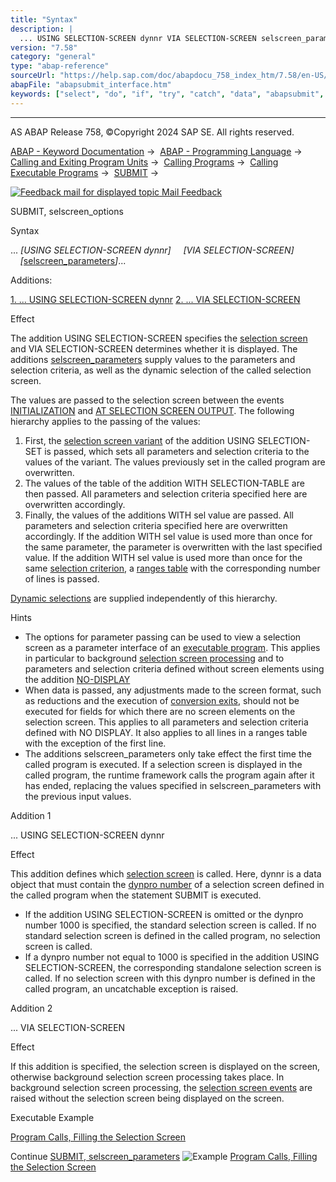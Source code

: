 ```yaml
---
title: "Syntax"
description: |
  ... USING SELECTION-SCREEN dynnr VIA SELECTION-SCREEN selscreen_parameters(https://help.sap.com/doc/abapdocu_758_index_htm/7.58/en-US/abapsubmit_selscreen_parameters.htm)... Additions: 1. ... USING SELECTION-SCREEN dynnr(#!ABAP_ADDITION_1@1@) 2. ... VIA SELECTION-SCRE
version: "7.58"
category: "general"
type: "abap-reference"
sourceUrl: "https://help.sap.com/doc/abapdocu_758_index_htm/7.58/en-US/abapsubmit_interface.htm"
abapFile: "abapsubmit_interface.htm"
keywords: ["select", "do", "if", "try", "catch", "data", "abapsubmit", "interface"]
---
```


* * *

AS ABAP Release 758, ©Copyright 2024 SAP SE. All rights reserved.

[ABAP - Keyword Documentation](https://help.sap.com/doc/abapdocu_758_index_htm/7.58/en-US/abenabap.htm) →  [ABAP - Programming Language](https://help.sap.com/doc/abapdocu_758_index_htm/7.58/en-US/abenabap_reference.htm) →  [Calling and Exiting Program Units](https://help.sap.com/doc/abapdocu_758_index_htm/7.58/en-US/abenabap_execution.htm) →  [Calling Programs](https://help.sap.com/doc/abapdocu_758_index_htm/7.58/en-US/abenabap_program_call.htm) →  [Calling Executable Programs](https://help.sap.com/doc/abapdocu_758_index_htm/7.58/en-US/abenabap_submit_report.htm) →  [SUBMIT](https://help.sap.com/doc/abapdocu_758_index_htm/7.58/en-US/abapsubmit.htm) → 

 [![](Mail.gif?object=Mail.gif "Feedback mail for displayed topic") Mail Feedback](mailto:f1_help@sap.com?subject=Feedback%20on%20ABAP%20Documentation&body=Document:%20SUBMIT%2C%20selscreen_options%2C%20ABAPSUBMIT_INTERFACE%2C%20758%0D%0A%0D%0AError:%0D%0A%0D%0A%0D%0A%0D%0ASuggestion%20for%20improvement:)

SUBMIT, selscreen\_options

Syntax

... *\[*USING SELECTION-SCREEN dynnr*\]*
    *\[*VIA SELECTION-SCREEN*\]*
    *\[*[selscreen\_parameters](https://help.sap.com/doc/abapdocu_758_index_htm/7.58/en-US/abapsubmit_selscreen_parameters.htm)*\]*...

Additions:

[1\. ... USING SELECTION-SCREEN dynnr](#!ABAP_ADDITION_1@1@)
[2\. ... VIA SELECTION-SCREEN](#!ABAP_ADDITION_2@2@)

Effect

The addition USING SELECTION-SCREEN specifies the [selection screen](https://help.sap.com/doc/abapdocu_758_index_htm/7.58/en-US/abenselection_screen_glosry.htm "Glossary Entry") and VIA SELECTION-SCREEN determines whether it is displayed. The additions [selscreen\_parameters](https://help.sap.com/doc/abapdocu_758_index_htm/7.58/en-US/abapsubmit_selscreen_parameters.htm) supply values to the parameters and selection criteria, as well as the dynamic selection of the called selection screen.

The values are passed to the selection screen between the events [INITIALIZATION](https://help.sap.com/doc/abapdocu_758_index_htm/7.58/en-US/abapinitialization.htm) and [AT SELECTION SCREEN OUTPUT](https://help.sap.com/doc/abapdocu_758_index_htm/7.58/en-US/abapat_selection-screen.htm). The following hierarchy applies to the passing of the values:

1.  First, the [selection screen variant](https://help.sap.com/doc/abapdocu_758_index_htm/7.58/en-US/abenvariant_glosry.htm "Glossary Entry") of the addition USING SELECTION-SET is passed, which sets all parameters and selection criteria to the values of the variant. The values previously set in the called program are overwritten.
2.  The values of the table of the addition WITH SELECTION-TABLE are then passed. All parameters and selection criteria specified here are overwritten accordingly.
3.  Finally, the values of the additions WITH sel value are passed. All parameters and selection criteria specified here are overwritten accordingly. If the addition WITH sel value is used more than once for the same parameter, the parameter is overwritten with the last specified value. If the addition WITH sel value is used more than once for the same [selection criterion](https://help.sap.com/doc/abapdocu_758_index_htm/7.58/en-US/abenselection_criterion_glosry.htm "Glossary Entry"), a [ranges table](https://help.sap.com/doc/abapdocu_758_index_htm/7.58/en-US/abenranges_table_glosry.htm "Glossary Entry") with the corresponding number of lines is passed.

[Dynamic selections](https://help.sap.com/doc/abapdocu_758_index_htm/7.58/en-US/abendynamic_selection_glosry.htm "Glossary Entry") are supplied independently of this hierarchy.

Hints

-   The options for parameter passing can be used to view a selection screen as a parameter interface of an [executable program](https://help.sap.com/doc/abapdocu_758_index_htm/7.58/en-US/abenexecutable_program_glosry.htm "Glossary Entry"). This applies in particular to background [selection screen processing](https://help.sap.com/doc/abapdocu_758_index_htm/7.58/en-US/abenselscreen_processing_glosry.htm "Glossary Entry") and to parameters and selection criteria defined without screen elements using the addition [NO-DISPLAY](https://help.sap.com/doc/abapdocu_758_index_htm/7.58/en-US/abapparameters_screen.htm)
-   When data is passed, any adjustments made to the screen format, such as reductions and the execution of [conversion exits](https://help.sap.com/doc/abapdocu_758_index_htm/7.58/en-US/abenconversion_exit_glosry.htm "Glossary Entry"), should not be executed for fields for which there are no screen elements on the selection screen. This applies to all parameters and selection criteria defined with NO DISPLAY. It also applies to all lines in a ranges table with the exception of the first line.
-   The additions selscreen\_parameters only take effect the first time the called program is executed. If a selection screen is displayed in the called program, the runtime framework calls the program again after it has ended, replacing the values specified in selscreen\_parameters with the previous input values.

Addition 1   

... USING SELECTION-SCREEN dynnr

Effect

This addition defines which [selection screen](https://help.sap.com/doc/abapdocu_758_index_htm/7.58/en-US/abenselection_screen_glosry.htm "Glossary Entry") is called. Here, dynnr is a data object that must contain the [dynpro number](https://help.sap.com/doc/abapdocu_758_index_htm/7.58/en-US/abendynpro_number_glosry.htm "Glossary Entry") of a selection screen defined in the called program when the statement SUBMIT is executed.

-   If the addition USING SELECTION-SCREEN is omitted or the dynpro number 1000 is specified, the standard selection screen is called. If no standard selection screen is defined in the called program, no selection screen is called.
-   If a dynpro number not equal to 1000 is specified in the addition USING SELECTION-SCREEN, the corresponding standalone selection screen is called. If no selection screen with this dynpro number is defined in the called program, an uncatchable exception is raised.

Addition 2   

... VIA SELECTION-SCREEN

Effect

If this addition is specified, the selection screen is displayed on the screen, otherwise background selection screen processing takes place. In background selection screen processing, the [selection screen events](https://help.sap.com/doc/abapdocu_758_index_htm/7.58/en-US/abenselection_screen_event_glosry.htm "Glossary Entry") are raised without the selection screen being displayed on the screen.

Executable Example

[Program Calls, Filling the Selection Screen](https://help.sap.com/doc/abapdocu_758_index_htm/7.58/en-US/abensubmit_selscreen_abexa.htm)

Continue
[SUBMIT, selscreen\_parameters](https://help.sap.com/doc/abapdocu_758_index_htm/7.58/en-US/abapsubmit_selscreen_parameters.htm)
![Example](exa.gif "Example") [Program Calls, Filling the Selection Screen](https://help.sap.com/doc/abapdocu_758_index_htm/7.58/en-US/abensubmit_selscreen_abexa.htm)